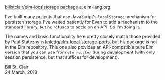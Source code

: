 [billstclair/elm-localstorage package](http://package.elm-lang.org/packages/billstclair/elm-localstorage/latest) at elm-lang.org

I've built many projects that use JavaScript's `localStorage` mechanism for persisten storage. I've waited patiently for Evan to add a mechanism to the standard library, but he refuses to settle on an API. So I'm doing it.

The names and basic functionality here pretty closely match those provided by Paul Statezny in [knledg/elm-local-storage-ports](https://github.com/knledg/elm-local-storage-ports), but his package is not in the Elm repository. This one also provides an API-compatible pure Elm version that you can use from `elm reactor` during development (with only session persistence, but that suffices for development).

Bill St. Clair<br/>
24 March, 2018

